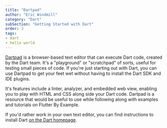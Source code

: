 ```yaml
---
title: "Dartpad"
author: "Eric Windmill"
category: "Dart"
subSection: "Getting Started with Dart"
order: 3
tags:
- dart
- hello world
---
```


[Dartpad](dartpad.dev) is a browser-based text editor that can execute Dart code, created by the Dart team. It's a "playground" or "scratchpad" of sorts, useful for testing  small pieces of code. If you're just starting out with Dart, you can use Dartpad to get your feet wet without having to install the Dart SDK and IDE plugins. 

It's features include a linter, analyzer, and embedded web view, enabling you to play with HTML and CSS along side your Dart code. Dartpad is a resource that would be useful to use while following along with examples and tutorials on Flutter By Example. 

If you'd rather work in your own text editor, you can find instructions to install Dart [on the Dart homepage](dart.dev).